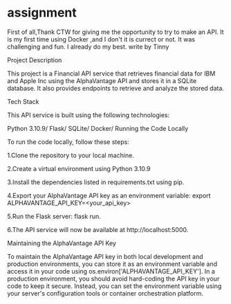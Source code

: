 # assignment
First of all,Thank CTW for giving me the opportunity to try to make an API.
It is my first time using Docker ,and I don't it is currect or not.
It was challenging and fun.
I already do my best.
           write by Tinny

Project Description

This project is a Financial API service that retrieves financial data for IBM and Apple Inc using the AlphaVantage API and stores it in a SQLite database. It also provides endpoints to retrieve and analyze the stored data.

Tech Stack

This API service is built using the following technologies:

Python 3.10.9/
Flask/
SQLite/
Docker/
Running the Code Locally

To run the code locally, follow these steps:

1.Clone the repository to your local machine. 

2.Create a virtual environment using Python 3.10.9 

3.Install the dependencies listed in requirements.txt using pip. 

4.Export your AlphaVantage API key as an environment variable: export ALPHAVANTAGE_API_KEY=<your_api_key> 

5.Run the Flask server: flask run. 

6.The API service will now be available at http://localhost:5000.


Maintaining the AlphaVantage API Key

To maintain the AlphaVantage API key in both local development and production environments, you can store it as an environment variable and access it in your code using os.environ['ALPHAVANTAGE_API_KEY']. In a production environment, you should avoid hard-coding the API key in your code to keep it secure. Instead, you can set the environment variable using your server's configuration tools or container orchestration platform.
